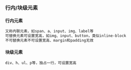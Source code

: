 ### 行内/块级元素

#### 行内元素

```html
又称内联元素，如span、a、input、img、label等
可替换元素可设置宽高，如img、input、button，类似inline-block
不可替换元素不可设置宽高、margin和padding无效
```

#### 块级元素

```html
div、h、ul、p等，独占一行，可设置宽高
```


